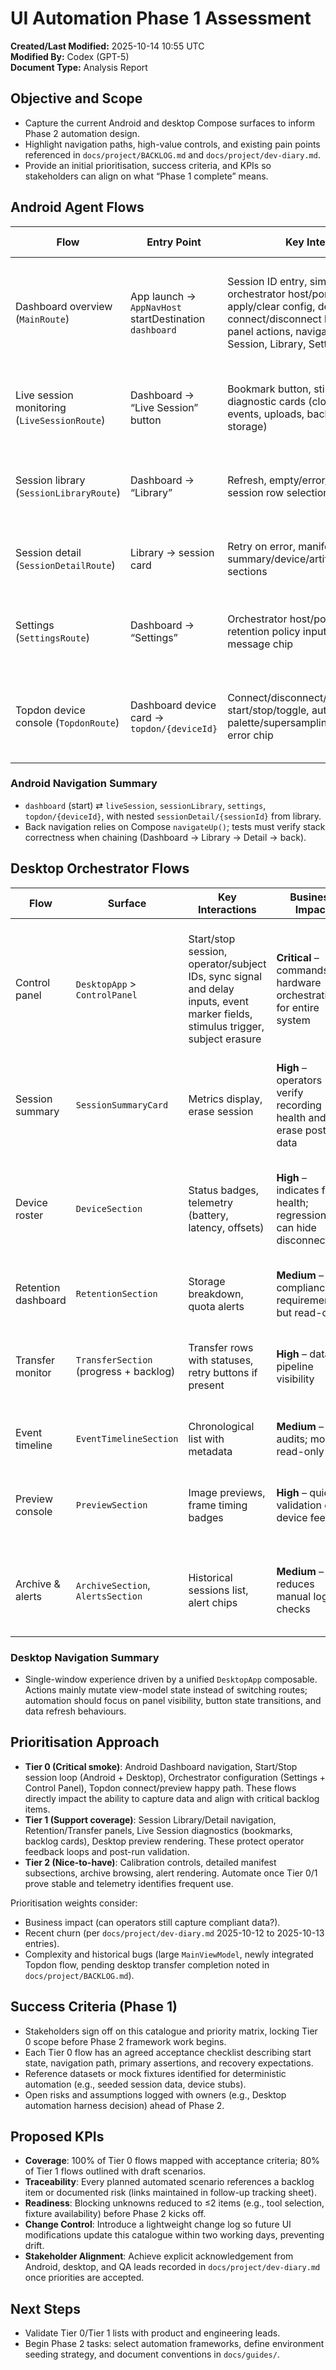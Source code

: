 # UI Automation Phase 1 Assessment

**Created/Last Modified:** 2025-10-14 10:55 UTC  
**Modified By:** Codex (GPT-5)  
**Document Type:** Analysis Report

## Objective and Scope
- Capture the current Android and desktop Compose surfaces to inform Phase 2 automation design.
- Highlight navigation paths, high-value controls, and existing pain points referenced in `docs/project/BACKLOG.md` and `docs/project/dev-diary.md`.
- Provide an initial prioritisation, success criteria, and KPIs so stakeholders can align on what “Phase 1 complete” means.

## Android Agent Flows
| Flow | Entry Point | Key Interactions | Business Impact | Regression Notes |
| --- | --- | --- | --- | --- |
| Dashboard overview (`MainRoute`) | App launch → `AppNavHost` startDestination `dashboard` | Session ID entry, simulation toggle, orchestrator host/port/TLS inputs, apply/clear config, device connect/disconnect buttons, calibration panel actions, navigation chips to Live Session, Library, Settings | **High** – gate for all operator tasks; misbehaviour blocks data capture and hardware orchestration | Frequent platform churn noted in `docs/project/dev-diary.md` (2025-10-12 entries) increases risk of slips; complex state (`MainViewModel`) flagged as refactor priority in `docs/project/BACKLOG.md` |
| Live session monitoring (`LiveSessionRoute`) | Dashboard → “Live Session” button | Bookmark button, stimulus trigger, diagnostic cards (clock, encoder, device events, uploads, backlog, recoveries, storage) | **High** – primary recording feedback loop; regressions can hide capture failures | Upload/backlog telemetry still evolving; need smoke tests to ensure cards render and actions fire without crashes |
| Session library (`SessionLibraryRoute`) | Dashboard → “Library” | Refresh, empty/error/loading branches, session row selection | **Medium** – operators audit recordings; regressions mostly degrade productivity | Recent gaps around manifest loading captured in dev diary; priorities lower than live capture but still require navigation smoke |
| Session detail (`SessionDetailRoute`) | Library → session card | Retry on error, manifest summary/device/artifact/event/bookmark sections | **Medium** – necessary for audit/export tasks, but less time-critical | Manifest parsing sensitive to data changes; ensure UI does not crash on missing sections |
| Settings (`SettingsRoute`) | Dashboard → “Settings” | Orchestrator host/port/TLS toggles, retention policy inputs, apply buttons, message chip | **High** – misconfiguration blocks orchestration; retention applies safety limits | Backlog emphasises retention automation; ensure fields persist and buttons unlock only when valid |
| Topdon device console (`TopdonRoute`) | Dashboard device card → `topdon/{deviceId}` | Connect/disconnect/refresh, preview start/stop/toggle, auto-connect switch, palette/supersampling menus, FPS slider, error chip | **High** for thermal capture field exercises | Recent additions (dev diary 2025-10-12) imply volatile code paths; automation should guard navigation, preview toggles, and error handling |

### Android Navigation Summary
- `dashboard` (start) ⇄ `liveSession`, `sessionLibrary`, `settings`, `topdon/{deviceId}`, with nested `sessionDetail/{sessionId}` from library.
- Back navigation relies on Compose `navigateUp()`; tests must verify stack correctness when chaining (Dashboard → Library → Detail → back).

## Desktop Orchestrator Flows
| Flow | Surface | Key Interactions | Business Impact | Regression Notes |
| --- | --- | --- | --- | --- |
| Control panel | `DesktopApp` > `ControlPanel` | Start/stop session, operator/subject IDs, sync signal and delay inputs, event marker fields, stimulus trigger, subject erasure | **Critical** – commands hardware orchestration for entire system | Backlog lists end-to-end soaks and sync accuracy as critical; automation should ensure primary buttons remain enabled/disabled correctly |
| Session summary | `SessionSummaryCard` | Metrics display, erase session | **High** – operators verify recording health and erase post-run data | Erase restricted to completed sessions; guard for regressions in enablement logic |
| Device roster | `DeviceSection` | Status badges, telemetry (battery, latency, offsets) | **High** – indicates fleet health; regressions can hide disconnections | Device list fed by network updates; UI smoke should ensure render without crashes when list empty, connected, or mixed |
| Retention dashboard | `RetentionSection` | Storage breakdown, quota alerts | **Medium** – compliance requirement but read-only | Ensure large datasets do not break layout; no active controls |
| Transfer monitor | `TransferSection` (progress + backlog) | Transfer rows with statuses, retry buttons if present | **High** – data pipeline visibility | Transfer reliability is active backlog item; verify UI surfaces states and buttons stay responsive |
| Event timeline | `EventTimelineSection` | Chronological list with metadata | **Medium** – aids audits; mostly read-only | Ensure long lists remain scrollable and format consistent |
| Preview console | `PreviewSection` | Image previews, frame timing badges | **High** – quick validation of device feeds | Needs guard rails for missing/invalid frames; ensure placeholder renders |
| Archive & alerts | `ArchiveSection`, `AlertsSection` | Historical sessions list, alert chips | **Medium** – reduces manual log checks | Validate empty/non-empty states so automation can catch regressions in data bindings |

### Desktop Navigation Summary
- Single-window experience driven by a unified `DesktopApp` composable. Actions mainly mutate view-model state instead of switching routes; automation should focus on panel visibility, button state transitions, and data refresh behaviours.

## Prioritisation Approach
- **Tier 0 (Critical smoke)**: Android Dashboard navigation, Start/Stop session loop (Android + Desktop), Orchestrator configuration (Settings + Control Panel), Topdon connect/preview happy path. These flows directly impact the ability to capture data and align with critical backlog items.
- **Tier 1 (Support coverage)**: Session Library/Detail navigation, Retention/Transfer panels, Live Session diagnostics (bookmarks, backlog cards), Desktop preview rendering. These protect operator feedback loops and post-run validation.
- **Tier 2 (Nice-to-have)**: Calibration controls, detailed manifest subsections, archive browsing, alert rendering. Automate once Tier 0/1 prove stable and telemetry identifies frequent use.

Prioritisation weights consider:
- Business impact (can operators still capture compliant data?).
- Recent churn (per `docs/project/dev-diary.md` 2025-10-12 to 2025-10-13 entries).
- Complexity and historical bugs (large `MainViewModel`, newly integrated Topdon flow, pending desktop transfer completion noted in `docs/project/BACKLOG.md`).

## Success Criteria (Phase 1)
- Stakeholders sign off on this catalogue and priority matrix, locking Tier 0 scope before Phase 2 framework work begins.
- Each Tier 0 flow has an agreed acceptance checklist describing start state, navigation path, primary assertions, and recovery expectations.
- Reference datasets or mock fixtures identified for deterministic automation (e.g., seeded session data, device stubs).
- Open risks and assumptions logged with owners (e.g., Desktop automation harness decision) ahead of Phase 2.

## Proposed KPIs
- **Coverage**: 100% of Tier 0 flows mapped with acceptance criteria; 80% of Tier 1 flows outlined with draft scenarios.
- **Traceability**: Every planned automated scenario references a backlog item or documented risk (links maintained in follow-up tracking sheet).
- **Readiness**: Blocking unknowns reduced to ≤2 items (e.g., tool selection, fixture availability) before Phase 2 kicks off.
- **Change Control**: Introduce a lightweight change log so future UI modifications update this catalogue within two working days, preventing drift.
- **Stakeholder Alignment**: Achieve explicit acknowledgement from Android, desktop, and QA leads recorded in `docs/project/dev-diary.md` once priorities are accepted.

## Next Steps
- Validate Tier 0/Tier 1 lists with product and engineering leads.
- Begin Phase 2 tasks: select automation frameworks, define environment seeding strategy, and document conventions in `docs/guides/`.
